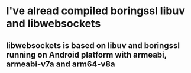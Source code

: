 # I've alread compiled boringssl libuv and libwebsockets

## libwebsockets is based on libuv and boringssl running on Android platform with armeabi, armeabi-v7a and arm64-v8a
